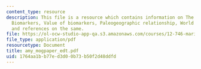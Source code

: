```yaml
---
content_type: resource
description: This file is a resource which contains information on The Cambrian explosion,
  Biomarkers, Value of biomarkers, Paleogeographic relationship, World Correlation
  and references on the same.
file: https://ol-ocw-studio-app-qa.s3.amazonaws.com/courses/12-746-marine-organic-geochemistry-spring-2005/1764aa1bb77ed3d00b73b50f2d48ddfd_amy_mogpaper_edt.pdf
file_type: application/pdf
resourcetype: Document
title: amy_mogpaper_edt.pdf
uid: 1764aa1b-b77e-d3d0-0b73-b50f2d48ddfd
---
```

